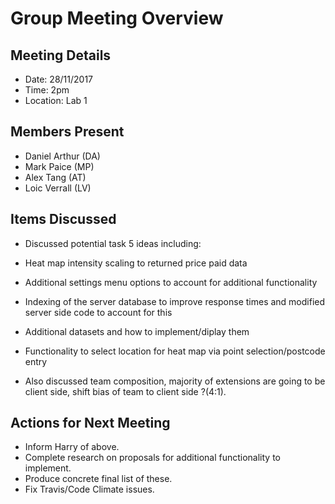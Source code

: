 # Group Meeting Overview

## Meeting Details
- Date: 28/11/2017
- Time: 2pm
- Location: Lab 1

## Members Present
- Daniel Arthur (DA)
- Mark Paice (MP)
- Alex Tang (AT)
- Loic Verrall (LV)

## Items Discussed
- Discussed potential task 5 ideas including:
- Heat map intensity scaling to returned price paid data
- Additional settings menu options to account for additional functionality
- Indexing of the server database to improve response times and modified server side code to account for this
- Additional datasets and how to implement/diplay them
- Functionality to select location for heat map via point selection/postcode entry

- Also discussed team composition, majority of extensions are going to be client side, shift bias of team to client side ?(4:1).

## Actions for Next Meeting
- Inform Harry of above.
- Complete research on proposals for additional functionality to implement.
- Produce concrete final list of these.
- Fix Travis/Code Climate issues.


